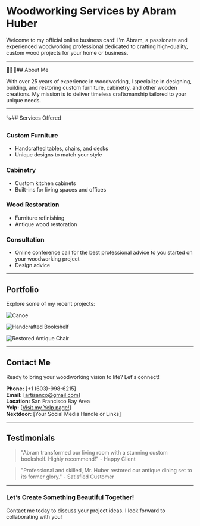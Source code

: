 # Woodworking Services by Abram Huber

Welcome to my official online business card! I'm Abram, a passionate and experienced woodworking professional dedicated to crafting high-quality, custom wood projects for your home or business.

---

👨🏻‍💼## About Me

With over 25 years of experience in woodworking, I specialize in designing, building, and restoring custom furniture, cabinetry, and other wooden creations. My mission is to deliver timeless craftsmanship tailored to your unique needs.

---

🪚## Services Offered

### Custom Furniture
- Handcrafted tables, chairs, and desks
- Unique designs to match your style

### Cabinetry
- Custom kitchen cabinets
- Built-ins for living spaces and offices

### Wood Restoration
- Furniture refinishing
- Antique wood restoration

### Consultation
- Online conference call for the best professional advice to you started on your woodworking project
- Design advice

---

## Portfolio

Explore some of my recent projects:

![Canoe](https://via.placeholder.com/300 "Custom Canoe")

![Handcrafted Bookshelf](https://via.placeholder.com/300 "Handcrafted Bookshelf")

![Restored Antique Chair](https://via.placeholder.com/300 "Restored Antique Chair")

---

## Contact Me

Ready to bring your woodworking vision to life? Let's connect!

**Phone:** [+1 (603)-998-6215]  
**Email:** [artisanco@gmail.com]  
**Location:** San Francisco Bay Area  
**Yelp:** [[Visit my Yelp page!](https://www.yelp.com/biz/ah-artisanal-woodworking-san-jose?osq=AH+artisanal)]  
**Nextdoor:** [Your Social Media Handle or Links]  

---

## Testimonials

> "Abram transformed our living room with a stunning custom bookshelf. Highly recommend!" - Happy Client

> "Professional and skilled, Mr. Huber restored our antique dining set to its former glory." - Satisfied Customer

---

### Let’s Create Something Beautiful Together!

Contact me today to discuss your project ideas. I look forward to collaborating with you!
